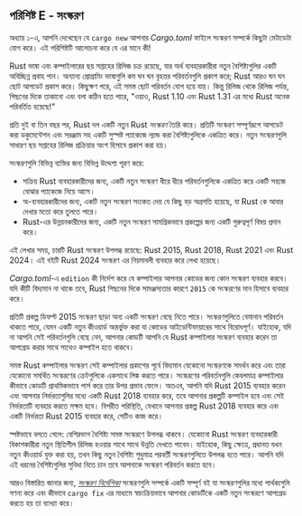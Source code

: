 ## পরিশিষ্ট E - সংস্করণ

অধ্যায় ১-এ, আপনি দেখেছেন যে `cargo new` আপনার _Cargo.toml_ ফাইলে সংস্করণ সম্পর্কে কিছুটা মেটাডেটা যোগ করে। এই পরিশিষ্টটি আলোচনা করে যে এর মানে কী!

Rust ভাষা এবং কম্পাইলারের ছয় সপ্তাহের রিলিজ চক্র রয়েছে, যার অর্থ ব্যবহারকারীরা নতুন বৈশিষ্ট্যগুলির একটি অবিচ্ছিন্ন প্রবাহ পান। অন্যান্য প্রোগ্রামিং ভাষাগুলি কম ঘন ঘন বৃহত্তর পরিবর্তনগুলি প্রকাশ করে; Rust আরও ঘন ঘন ছোট আপডেট প্রকাশ করে। কিছুক্ষণ পরে, এই সমস্ত ছোট পরিবর্তন যোগ হয়ে যায়। কিন্তু রিলিজ থেকে রিলিজ পর্যন্ত, পিছনের দিকে তাকানো এবং বলা কঠিন হতে পারে, "ওয়াও, Rust 1.10 এবং Rust 1.31 এর মধ্যে Rust অনেক পরিবর্তিত হয়েছে!"

প্রতি দুই বা তিন বছর পর, Rust দল একটি নতুন Rust _সংস্করণ_ তৈরি করে। প্রতিটি সংস্করণ সম্পূর্ণরূপে আপডেট করা ডকুমেন্টেশন এবং সরঞ্জাম সহ একটি সুস্পষ্ট প্যাকেজে ল্যান্ড করা বৈশিষ্ট্যগুলিকে একত্রিত করে। নতুন সংস্করণগুলি সাধারণ ছয় সপ্তাহের রিলিজ প্রক্রিয়ার অংশ হিসাবে প্রকাশ করা হয়।

সংস্করণগুলি বিভিন্ন ব্যক্তির জন্য বিভিন্ন উদ্দেশ্য পূরণ করে:

- সক্রিয় Rust ব্যবহারকারীদের জন্য, একটি নতুন সংস্করণ ধীরে ধীরে পরিবর্তনগুলিকে একত্রিত করে একটি সহজে বোঝার প্যাকেজে নিয়ে আসে।
- অ-ব্যবহারকারীদের জন্য, একটি নতুন সংস্করণ সংকেত দেয় যে কিছু বড় অগ্রগতি হয়েছে, যা Rust কে আবার দেখার মতো করে তুলতে পারে।
- Rust-এর উন্নয়নকারীদের জন্য, একটি নতুন সংস্করণ সামগ্রিকভাবে প্রকল্পের জন্য একটি গুরুত্বপূর্ণ বিষয় প্রদান করে।

এই লেখার সময়, চারটি Rust সংস্করণ উপলব্ধ রয়েছে: Rust 2015, Rust 2018, Rust 2021 এবং Rust 2024। এই বইটি Rust 2024 সংস্করণ এর নিয়মাবলী ব্যবহার করে লেখা হয়েছে।

_Cargo.toml_-এ `edition` কী নির্দেশ করে যে কম্পাইলার আপনার কোডের জন্য কোন সংস্করণ ব্যবহার করবে। যদি কীটি বিদ্যমান না থাকে তবে, Rust পিছনের দিকে সামঞ্জস্যতার কারণে `2015` কে সংস্করণের মান হিসাবে ব্যবহার করে।

প্রতিটি প্রকল্প ডিফল্ট 2015 সংস্করণ ছাড়া অন্য একটি সংস্করণ বেছে নিতে পারে। সংস্করণগুলিতে বেমানান পরিবর্তন থাকতে পারে, যেমন একটি নতুন কীওয়ার্ড অন্তর্ভুক্ত করা যা কোডের আইডেন্টিফায়ারের সাথে বিরোধপূর্ণ। যাইহোক, যদি না আপনি সেই পরিবর্তনগুলি বেছে নেন, আপনার কোডটি আপনি যে Rust কম্পাইলার সংস্করণ ব্যবহার করেন তা আপগ্রেড করার সাথে সাথেও কম্পাইল হতে থাকবে।

সমস্ত Rust কম্পাইলার সংস্করণ সেই কম্পাইলার প্রকাশের পূর্বে বিদ্যমান যেকোনো সংস্করণকে সমর্থন করে এবং তারা যেকোনো সমর্থিত সংস্করণের ক্রেটগুলিকে একসাথে লিঙ্ক করতে পারে। সংস্করণের পরিবর্তনগুলি কেবলমাত্র কম্পাইলার কীভাবে কোডটি প্রাথমিকভাবে পার্স করে তার উপর প্রভাব ফেলে। অতএব, আপনি যদি Rust 2015 ব্যবহার করেন এবং আপনার নির্ভরতাগুলির মধ্যে একটি Rust 2018 ব্যবহার করে, তবে আপনার প্রকল্পটি কম্পাইল হবে এবং সেই নির্ভরতাটি ব্যবহার করতে সক্ষম হবে। বিপরীত পরিস্থিতি, যেখানে আপনার প্রকল্প Rust 2018 ব্যবহার করে এবং একটি নির্ভরতা Rust 2015 ব্যবহার করে, সেটিও কাজ করে।

স্পষ্টভাবে বলতে গেলে: বেশিরভাগ বৈশিষ্ট্য সমস্ত সংস্করণে উপলব্ধ থাকবে। যেকোনো Rust সংস্করণ ব্যবহারকারী বিকাশকারীরা নতুন স্থিতিশীল রিলিজ হওয়ার সাথে সাথে উন্নতি দেখতে পাবেন। যাইহোক, কিছু ক্ষেত্রে, প্রধানত যখন নতুন কীওয়ার্ড যুক্ত করা হয়, তখন কিছু নতুন বৈশিষ্ট্য শুধুমাত্র পরবর্তী সংস্করণগুলিতে উপলব্ধ হতে পারে। আপনি যদি এই ধরনের বৈশিষ্ট্যগুলির সুবিধা নিতে চান তবে আপনাকে সংস্করণ পরিবর্তন করতে হবে।

আরও বিস্তারিত জানার জন্য, [_সংস্করণ নির্দেশিকা_](https://doc.rust-lang.org/stable/edition-guide/) সংস্করণগুলি সম্পর্কে একটি সম্পূর্ণ বই যা সংস্করণগুলির মধ্যে পার্থক্যগুলি গণনা করে এবং কীভাবে `cargo fix` এর মাধ্যমে স্বয়ংক্রিয়ভাবে আপনার কোডটিকে একটি নতুন সংস্করণে আপগ্রেড করতে হয় তা ব্যাখ্যা করে।

